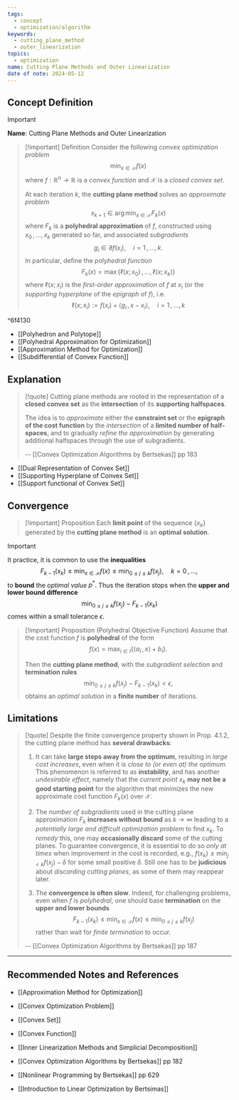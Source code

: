 ```yaml
---
tags:
  - concept
  - optimization/algorithm
keywords:
  - cutting_plane_method
  - outer_linearization
topics:
  - optimization
name: Cutting Plane Methods and Outer Linearization
date of note: 2024-05-12
---
```


## Concept Definition

>[!important]
>**Name**: Cutting Plane Methods and Outer Linearization

>[!important] Definition
>Consider the following *convex optimization problem*
>$$
> \min_{x\in \mathcal{X}} f(x)
>$$
>where $f: \mathbb{R}^{n} \to \mathbb{R}$ is a *convex function* and $\mathcal{X}$ is a *closed convex set*.
>
>At each iteration $k$, the **cutting plane method** solves an *approximate problem*
>$$
> x_{k+1} \in \arg\min_{x\in \mathcal{X}} F_{k}(x)
>$$
>where $F_{k}$ is a **polyhedral approximation** of $f$, constructed using $x_{0} \,{,}\ldots{,}\,x_{k}$ generated so far, and associated *subgradients* $$g_{i} \in \partial f(x_{i}), \quad i=1 \,{,}\ldots{,}\,k.$$ In particular, define the *polyhedral function*
>$$
>F_{k}(x) = \max\left\{ \ell(x; x_{0}) \,{,}\ldots{,}\,\ell(x; x_{k})  \right\} 
>$$
>where $\ell(x;x_{i})$ is the *first-order approximation* of $f$ at $x_{i}$ (or the *supporting hyperplane* of the *epigraph* of $f$), i.e. $$\ell(x; x_{i}) := f(x_{i}) + \left\langle  g_{i}\,,\, x - x_{i}    \right\rangle, \quad i=1 \,{,}\ldots{,}\,k$$

^6f4130

- [[Polyhedron and Polytope]]
- [[Polyhedral Approximation for Optimization]]
- [[Approximation Method for Optimization]]
- [[Subdifferential of Convex Function]]


## Explanation

>[!quote]
>Cutting plane methods are rooted in the representation of a **closed convex set** as the **intersection** of its **supporting halfspaces**.
>
>The idea is to *approximate* either the **constraint set** or the **epigraph of the cost function** by the *intersection* of a **limited number of half-spaces**, and to gradually *refine the approximation* by generating additional halfspaces through the use of subgradients.
>
>-- [[Convex Optimization Algorithms by Bertsekas]] pp 183

- [[Dual Representation of Convex Set]]
- [[Supporting Hyperplane of Convex Set]]
- [[Support functional of Convex Set]]

## Convergence

>[!important] Proposition
>Each **limit point** of the sequence $\{ x_{k} \}$ generated by the **cutting plane method** is an **optimal solution**.

>[!important]
>It practice, it is common to use the **inequalities**
> $$F_{k-1}(x_{k}) \le \min_{x \in \mathcal{X}}f(x) \le \min_{0 \le j \le k}f(x_{j}), \quad k=0 \,{,}\ldots{,}\,$$ to **bound** the *optimal value* $p^{*}$. Thus the iteration stops when the **upper and lower bound difference** 
> $$
> \min_{0 \le j \le k}f(x_{j}) - F_{k-1}(x_{k}) 
> $$
> comes within a small tolerance $\epsilon$.

>[!important] Proposition (Polyhedral Objective Function)
>Assume that the cost function $f$ is **polyhedral** of the form $$f(x) = \max_{i\in I}\left\{ \left\langle a_{i}\,,\, x \right\rangle + b_{i} \right\}.$$
>
>Then the **cutting plane method**, with the *subgradient selection* and **termination rules** 
>$$\min_{0 \le j \le k}f(x_{j}) - F_{k-1}(x_{k}) < \epsilon,$$ obtains an *optimal solution* in a **finite number** of iterations.


## Limitations

>[!quote]
>Despite the finite convergence property shown in Prop. 4.1.2, the cutting plane method has **several drawbacks**:
> 
> 1. It can take **large steps away from the optimum**, resulting in *large
> cost increases*, even when it is *close to (or even at) the optimum.* This
> phenomenon is referred to as **instability**, and has another *undesirable
> effect*, namely that the *current point* $x_{k}$ **may not be a good starting
> point** for the algorithm that minimizes the new approximate cost
> function $F_{k}(x)$ over $\mathcal{X}$.
> 
> 2. The *number of subgradients* used in the cutting plane approximation
> $F_{k}$ **increases without bound** as $k \to \infty$ leading to a *potentially large
> and difficult optimization problem* to find $x_{k}$. To *remedy* this, one
> may **occasionally discard** some of the cutting planes. To guarantee
> convergence, it is essential to do so *only at times* when improvement
> in the cost is recorded, e.g., $f(x_{k}) \le \min_{j <k} f(x_{j}) - \delta$ for some small positive $\delta$. Still one has to be **judicious** about *discarding cutting
> planes*, as some of them may reappear later.
> 
>3.  The **convergence is often slow**. Indeed, for challenging problems, even when $f$ is *polyhedral*, one should base **termination** on the **upper and lower bounds** $$F_{k-1}(x_{k}) \le \min_{x \in \mathcal{X}}f(x) \le \min_{0 \le j \le k}f(x_{j})$$ rather than wait for *finite termination* to occur.
>
>--  [[Convex Optimization Algorithms by Bertsekas]] pp 187




-----------
##  Recommended Notes and References

- [[Approximation Method for Optimization]]
- [[Convex Optimization Problem]]
- [[Convex Set]]
- [[Convex Function]]

- [[Inner Linearization Methods and Simplicial Decomposition]]

- [[Convex Optimization Algorithms by Bertsekas]] pp 182
- [[Nonlinear Programming by Bertsekas]] pp 629
- [[Introduction to Linear Optimization by Bertsimas]] 